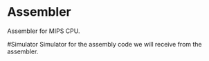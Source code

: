 # Assembler
Assembler for MIPS CPU.

#Simulator
Simulator for the assembly code we will receive from the assembler.
